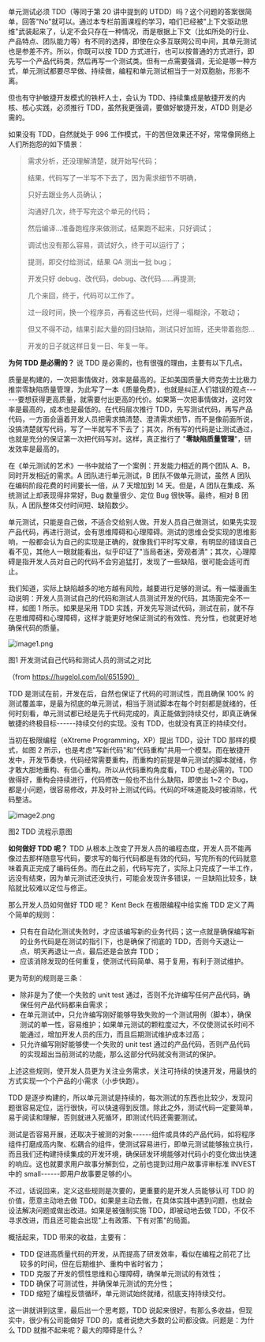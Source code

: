 单元测试必须 TDD（等同于第 20 讲中提到的 UTDD）吗？这个问题的答案很简单，回答"No"就可以。通过本专栏前面课程的学习，咱们已经被"上下文驱动思维"武装起来了，认定不会只存在一种情况，而是根据上下文（比如所处的行业、产品特点、团队能力等）有不同的选择，即使在众多互联网公司中间，其单元测试也是参差不齐。所以，你既可以按 TDD 方式进行，也可以按普通的方式进行，即先写一个产品代码类，然后再写一个测试类。但有一点需要强调，无论是哪一种方式，单元测试都要尽早做、持续做，编程和单元测试相当于一对双胞胎，形影不离。

但也有守护敏捷开发模式的铁杆人士，会认为 TDD、持续集成是敏捷开发的内核、核心实践，必须推行 TDD，虽然我更强调，要做好敏捷开发，ATDD 则是必需的。

如果没有 TDD，自然就处于 996 工作模式，干的苦但效果还不好，常常像网络上人们所抱怨的如下情景：
> 需求分析，还没理解清楚，就开始写代码；  
>
> 结果，代码写了一半写不下去了，因为需求细节不明确，  
>
> 只好去跟业务人员确认；  
>
> 沟通好几次，终于写完这个单元的代码；  
>
> 然后编译...准备跑程序来做测试，结果跑不起来，只好调试；  
>
> 调试也没有那么容易，调试好久，终于可以运行了；  
>
> 提测，即交付给测试，结果 QA 测出一批 bug；  
>
> 开发只好 debug、改代码，debug、改代码......再提测;  
>
> 几个来回，终于，代码可以工作了。  
>
> 过一段时间，换一个程序员，再看这些代码，烂得一塌糊涂，不敢动；  
>
> 但又不得不动，结果引起大量的回归缺陷，测试只好加班，还夹带着抱怨...  
>
> 开发的日子就这样日复一日、年复一年。

**为何 TDD 是必需的？** 说 TDD 是必需的，也有很强的理由，主要有以下几点。

质量是构建的，一次把事情做对，效率是最高的。正如美国质量大师克劳士比极力推崇零缺陷质量管理，为此写了一本《质量免费》，也就是纠正人们错误的观点------要想获得更高质量，就需要付出更高的代价。如果第一次把事情做对，这时效率是最高的，成本也是最低的。在代码层次推行 TDD，先写测试代码，再写产品代码，一方面会逼着开发人员把需求搞清楚、澄清需求细节，而不是像前面所说，没搞清楚就写代码，写了一半就写不下去了；其次，所有写的代码是让测试通过，也就是充分的保证第一次把代码写对。这样，真正推行了 "**零缺陷****质量****管理**"，研发效率是最高的。

在《单元测试的艺术》一书中就给了一个案例：开发能力相近的两个团队 A、B，同时开发相近的需求。A 团队进行单元测试，B 团队不做单元测试，虽然 A 团队在编码阶段花费的时间要长一倍，从 7 天增加到 14 天。但是，A 团队在集成、系统测试上却表现得非常好，Bug 数量很少、定位 Bug 很快等。最终，相对 B 团队，A 团队整体交付时间短、缺陷数少。

单元测试，只能是自己做，不适合交给别人做。开发人员自己做测试，如果先实现产品代码，再进行测试，会有思维障碍和心理障碍。测试的思维会受实现的思维影响，一般都会认为自己的实现是正确的，就像我们平时写文章，有明显的错误自己看不见，其他人一眼就能看出，似乎印证了"当局者迷，旁观者清"；其次，心理障碍是指开发人员对自己的代码不会穷追猛打，发现了一些缺陷，很可能会适可而止。

我们知道，实际上缺陷越多的地方越有风险，越要进行足够的测试。有一幅漫画生动说明：开发人员测试自己的代码和测试人员测试开发的代码，其场面完全不一样，如图 1 所示。如果是采用 TDD 实践，开发先写测试代码，测试在前，就不存在思维障碍和心理障碍，这样才能更好地保证测试的有效性、充分性，也就更好地确保代码的质量。

![image1.png](https://s0.lgstatic.com/i/image/M00/13/C1/Ciqc1F7PlySAX5fdABjS4wfl1Hk940.png)

图1 开发测试自己代码和测试人员的测试之对比  

（from https://hugelol.com/lol/651590）

TDD 是测试在前，开发在后，自然也保证了代码的可测试性，而且确保 100% 的测试覆盖率，是最为彻底的单元测试，相当于测试脚本在每个时刻都是就绪的，任何时刻看，单元测试都已经是先于代码完成的，真正能做到持续交付，即真正确保敏捷的终极目标------持续交付的实现。没有 TDD，也就没有真正的持续交付。

当初在极限编程（eXtreme Programming，XP）提出 TDD，设计 TDD 那样的模式，如图 2 所示，也是考虑"写新代码"和"代码重构"共用一个模型。而在敏捷开发中，开发节奏快，代码经常需要重构，而重构的前提是单元测试的脚本就绪，你才敢大胆地重构、有信心重构。所以从代码重构角度看，TDD 也是必需的。TDD 做得好，重构会持续进行，代码修改一般也不出什么缺陷，即使出 1\~2 个 Bug，都是小问题，很容易修改，并及时补上测试代码。代码的坏味道能及时被消除，代码整洁。

![image2.png](https://s0.lgstatic.com/i/image/M00/13/C2/Ciqc1F7Pl0SAa0-cAACjemjMAWY981.png)

图2 TDD 流程示意图

**如何做好 TDD 呢？** TDD 从根本上改变了开发人员的编程态度，开发人员不能再像过去那样随意写代码，要求写的每行代码都是有效的代码，写完所有的代码就意味着真正完成了编码任务。而在此之前，代码写完了，实际上只完成了一半工作，远没有结束，因为单元测试还没执行，可能会发现许多错误，一旦缺陷比较多，缺陷就比较难以定位与修正。

那么开发人员如何做好 TDD 呢？ Kent Beck 在极限编程中给实施 TDD 定义了两个简单的规则：

* 只有在自动化测试失败时，才应该编写新的业务代码；这一点就是确保编写新的业务代码是在测试的指引下，也是确保了彻底的 TDD，否则今天退让一点，明天再退让一点，最后还是会放弃 TDD；
* 应该消除发现的任何重复，使测试代码简单、易于复用，有利于测试维护。

更为苛刻的规则是三条：

* 除非是为了使一个失败的 unit test 通过，否则不允许编写任何产品代码，确保任何产品代码都来自需求；
* 在单元测试中，只允许编写刚好能够导致失败的一个测试用例（脚本），确保测试的单一性，容易维护；如果单元测试的颗粒度过大，不仅使测试长时间不能通过，增加开发人员的压力，而且后期测试维护成本过高；
* 只允许编写刚好能够使一个失败的 unit test 通过的产品代码，否则产品代码的实现超出当前测试的功能，那么这部分代码就没有测试的保护。

上述这些规则，使开发人员更为关注业务需求，关注可持续的快速开发，用最快的方式实现一个个产品的小需求（小步快跑）。

TDD 是逐步构建的，所以单元测试是持续的，每次测试的东西也比较少，发现问题很容易定位，运行很快，可以快速得到反馈。除此之外，测试代码一定要简单，易于阅读和理解，否则就进入死循环，即测试代码还需要测试。

测试是否容易开展，还取决于被测的对象------组件或具体的产品代码，如将程序组件打磨成高内聚、松耦合的组件，使测试容易进行，即单元测试能够独立执行，而且我们还构建持续集成的开发环境，确保研发环境能够对代码小的变化做出快速的响应。这也就要求用户故事分解到位，之前也提到过用户故事评审标准 INVEST 中的 small------即用户故事要足够的小。

不过，话说回来，定义这些规则是次要的，更重要的是开发人员能够认可 TDD 的价值，愿意主动地去做 TDD。如果是主动去做，在具体实践中遇到问题，也就会设法解决问题或做出改进。如果是被强制实施 TDD，即被动地去做 TDD，不仅不寻求改进，而且还可能会出现"上有政策、下有对策"的局面。

概括起来，TDD 带来的收益，主要有：

* TDD 促进高质量代码的开发，从而提高了研发效率，看似在编程之前花了比较多的时间，但在后期维护、重构中省时省力；
* TDD 克服了开发的惯性思维和心理障碍，确保单元测试的有效性；
* TDD 确保了可测试性，并确保单元测试的充分性；
* TDD 缩短了编程反馈循环，单元测试始终就绪，彻底支持持续交付。

这一讲就讲到这里，最后出一个思考题，TDD 说起来很好，有那么多收益，但现实中，很少有公司能做好 TDD 的，或者说绝大多数的公司都没做。问题是：为什么 TDD 就推不起来呢？最大的障碍是什么？
